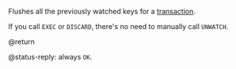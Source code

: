 Flushes all the previously watched keys for a [transaction][transactions].

[transactions]: /topics/transactions

If you call `EXEC` or `DISCARD`, there's no need to manually call `UNWATCH`.

@return

@status-reply: always `OK`.
